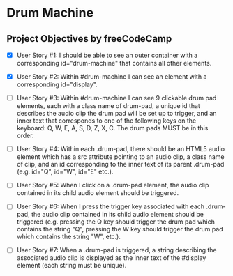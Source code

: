 # Drum Machine

## Project Objectives by freeCodeCamp

- [x] User Story #1: I should be able to see an outer container with a corresponding id="drum-machine" that contains all other elements.

- [x] User Story #2: Within #drum-machine I can see an element with a corresponding id="display".

- [ ] User Story #3: Within #drum-machine I can see 9 clickable drum pad elements, each with a class name of drum-pad, a unique id that describes the audio clip the drum pad will be set up to trigger, and an inner text that corresponds to one of the following keys on the keyboard: Q, W, E, A, S, D, Z, X, C. The drum pads MUST be in this order.

- [ ] User Story #4: Within each .drum-pad, there should be an HTML5 audio element which has a src attribute pointing to an audio clip, a class name of clip, and an id corresponding to the inner text of its parent .drum-pad (e.g. id="Q", id="W", id="E" etc.).

- [ ] User Story #5: When I click on a .drum-pad element, the audio clip contained in its child audio element should be triggered.

- [ ] User Story #6: When I press the trigger key associated with each .drum-pad, the audio clip contained in its child audio element should be triggered (e.g. pressing the Q key should trigger the drum pad which contains the string "Q", pressing the W key should trigger the drum pad which contains the string "W", etc.).

- [ ] User Story #7: When a .drum-pad is triggered, a string describing the associated audio clip is displayed as the inner text of the #display element (each string must be unique).